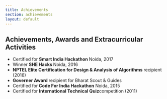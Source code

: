 ```yaml
---
title: Achievements
section: achievements
layout: default
---
```


<div class="hfeed">

  <!-- Technical Skills -->
  <div class="hentry post project-batch-title">
    <h2>Achievements, Awards and Extracurricular Activities</h2>
  </div>

  <div class="hentry post project-batch-title">
  <ul>
    <li>Certified for <strong> Smart India Hackathon </strong> Noida, 2017</li>
    <li>Winner <strong>SHE Hacks </strong> Noida, 2016</li>
    <li><strong> NPTEL Elite Certification for Design & Analysis of Algorithms </strong> recipient (2016) </li>
    <li><strong>Governer Award </strong> recipient for <a href="http://www.bsgindia.org/" style="text-decoration: none;"> Bharat Scout & Guides</a> </li>
    <li>Certified for<strong> Code For India Hackathon</strong> Noida, 2015</li> 
    <li> Certified for <strong>International Technical Quiz</strong>competition (2011) </li> 
  </ul>
  </div>
</div>